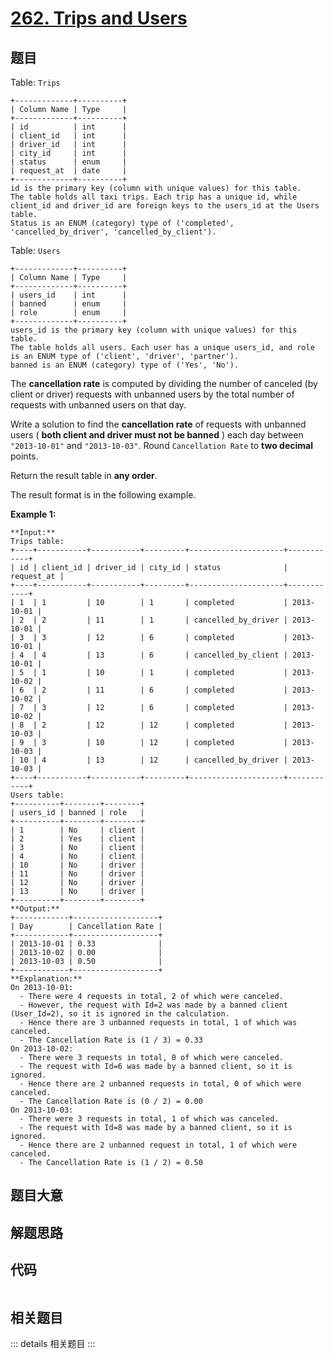 # [262. Trips and Users](https://leetcode.com/problems/trips-and-users)

## 题目

Table: `Trips`

    
    
    +-------------+----------+
    | Column Name | Type     |
    +-------------+----------+
    | id          | int      |
    | client_id   | int      |
    | driver_id   | int      |
    | city_id     | int      |
    | status      | enum     |
    | request_at  | date     |     
    +-------------+----------+
    id is the primary key (column with unique values) for this table.
    The table holds all taxi trips. Each trip has a unique id, while client_id and driver_id are foreign keys to the users_id at the Users table.
    Status is an ENUM (category) type of ('completed', 'cancelled_by_driver', 'cancelled_by_client').
    



Table: `Users`

    
    
    +-------------+----------+
    | Column Name | Type     |
    +-------------+----------+
    | users_id    | int      |
    | banned      | enum     |
    | role        | enum     |
    +-------------+----------+
    users_id is the primary key (column with unique values) for this table.
    The table holds all users. Each user has a unique users_id, and role is an ENUM type of ('client', 'driver', 'partner').
    banned is an ENUM (category) type of ('Yes', 'No').
    



The **cancellation rate** is computed by dividing the number of canceled (by
client or driver) requests with unbanned users by the total number of requests
with unbanned users on that day.

Write a solution to find the **cancellation rate** of requests with unbanned
users ( **both client and driver must not be banned** ) each day between
`"2013-10-01"` and `"2013-10-03"`. Round `Cancellation Rate` to **two
decimal** points.

Return the result table in **any order**.

The result format is in the following example.



**Example 1:**

    
    
    **Input:** 
    Trips table:
    +----+-----------+-----------+---------+---------------------+------------+
    | id | client_id | driver_id | city_id | status              | request_at |
    +----+-----------+-----------+---------+---------------------+------------+
    | 1  | 1         | 10        | 1       | completed           | 2013-10-01 |
    | 2  | 2         | 11        | 1       | cancelled_by_driver | 2013-10-01 |
    | 3  | 3         | 12        | 6       | completed           | 2013-10-01 |
    | 4  | 4         | 13        | 6       | cancelled_by_client | 2013-10-01 |
    | 5  | 1         | 10        | 1       | completed           | 2013-10-02 |
    | 6  | 2         | 11        | 6       | completed           | 2013-10-02 |
    | 7  | 3         | 12        | 6       | completed           | 2013-10-02 |
    | 8  | 2         | 12        | 12      | completed           | 2013-10-03 |
    | 9  | 3         | 10        | 12      | completed           | 2013-10-03 |
    | 10 | 4         | 13        | 12      | cancelled_by_driver | 2013-10-03 |
    +----+-----------+-----------+---------+---------------------+------------+
    Users table:
    +----------+--------+--------+
    | users_id | banned | role   |
    +----------+--------+--------+
    | 1        | No     | client |
    | 2        | Yes    | client |
    | 3        | No     | client |
    | 4        | No     | client |
    | 10       | No     | driver |
    | 11       | No     | driver |
    | 12       | No     | driver |
    | 13       | No     | driver |
    +----------+--------+--------+
    **Output:** 
    +------------+-------------------+
    | Day        | Cancellation Rate |
    +------------+-------------------+
    | 2013-10-01 | 0.33              |
    | 2013-10-02 | 0.00              |
    | 2013-10-03 | 0.50              |
    +------------+-------------------+
    **Explanation:** 
    On 2013-10-01:
      - There were 4 requests in total, 2 of which were canceled.
      - However, the request with Id=2 was made by a banned client (User_Id=2), so it is ignored in the calculation.
      - Hence there are 3 unbanned requests in total, 1 of which was canceled.
      - The Cancellation Rate is (1 / 3) = 0.33
    On 2013-10-02:
      - There were 3 requests in total, 0 of which were canceled.
      - The request with Id=6 was made by a banned client, so it is ignored.
      - Hence there are 2 unbanned requests in total, 0 of which were canceled.
      - The Cancellation Rate is (0 / 2) = 0.00
    On 2013-10-03:
      - There were 3 requests in total, 1 of which was canceled.
      - The request with Id=8 was made by a banned client, so it is ignored.
      - Hence there are 2 unbanned request in total, 1 of which were canceled.
      - The Cancellation Rate is (1 / 2) = 0.50
    


## 题目大意

## 解题思路

## 代码

```javascript

```

## 相关题目

::: details 相关题目
:::
